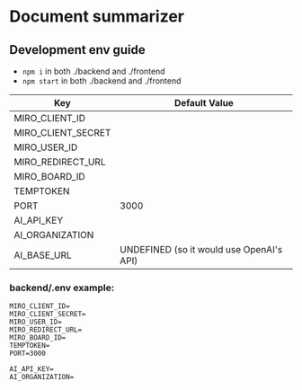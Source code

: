 # Document summarizer


## Development env guide

-  ```npm i``` in both ./backend and ./frontend
-  ```npm start``` in both ./backend and ./frontend


| Key                | Default Value |
|--------------------|-------|
| MIRO_CLIENT_ID     |       |
| MIRO_CLIENT_SECRET |       |
| MIRO_USER_ID       |       |
| MIRO_REDIRECT_URL  |       |
| MIRO_BOARD_ID      |       |
| TEMPTOKEN          |       |
| PORT               | 3000  |
| AI_API_KEY         |       |
| AI_ORGANIZATION    |       |
| AI_BASE_URL        | UNDEFINED (so it would use OpenAI's API)      |

### backend/.env example:
```
MIRO_CLIENT_ID=
MIRO_CLIENT_SECRET=
MIRO_USER_ID=
MIRO_REDIRECT_URL=
MIRO_BOARD_ID=
TEMPTOKEN=
PORT=3000

AI_API_KEY=
AI_ORGANIZATION=
```
